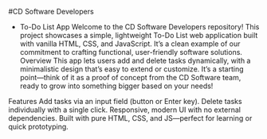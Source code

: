 #CD Software Developers 
- To-Do List App
Welcome to the CD Software Developers repository!
This project showcases a simple, lightweight To-Do List web application built with vanilla HTML, CSS, and JavaScript. It’s a clean example of our commitment to crafting functional, user-friendly software solutions.
Overview
This app lets users add and delete tasks dynamically, with a minimalistic design that’s easy to extend or customize. It’s a starting point—think of it as a proof of concept from the CD Software team, ready to grow into something bigger based on your needs!

Features
Add tasks via an input field (button or Enter key).
Delete tasks individually with a single click.
Responsive, modern UI with no external dependencies.
Built with pure HTML, CSS, and JS—perfect for learning or quick prototyping.
